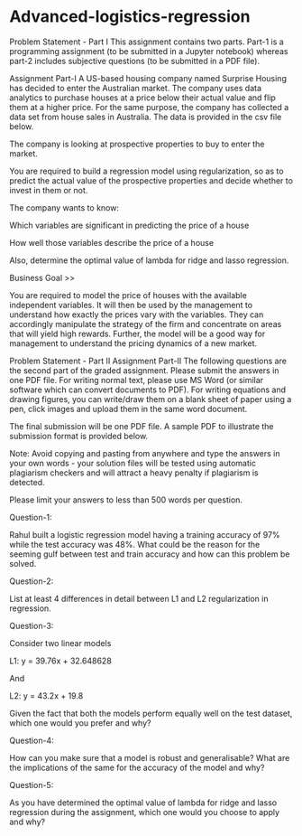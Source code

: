 # Advanced-logistics-regression
Problem Statement - Part I
This assignment contains two parts. Part-1 is a programming assignment (to be submitted in a Jupyter notebook) whereas part-2 includes subjective questions (to be submitted in a PDF file). 

 

 

Assignment Part-I
A US-based housing company named Surprise Housing has decided to enter the Australian market. The company uses data analytics to purchase houses at a price below their actual value and flip them at a higher price. For the same purpose, the company has collected a data set from house sales in Australia. The data is provided in the csv file below.

 

The company is looking at prospective properties to buy to enter the market.

You are required to build a regression model using regularization, so as to predict the actual value of the prospective properties and decide whether to invest in them or not.

 

The company wants to know:

Which variables are significant in predicting the price of a house

How well those variables describe the price of a house

 

Also, determine the optimal value of lambda for ridge and lasso regression.

 

Business Goal >>

 

You are required to model the price of houses with the available independent variables. It will then be used by the management to understand how exactly the prices vary with the variables. They can accordingly manipulate the strategy of the firm and concentrate on areas that will yield high rewards. Further, the model will be a good way for management to understand the pricing dynamics of a new market.

Problem Statement - Part II
Assignment Part-II
The following questions are the second part of the graded assignment. Please submit the answers in one PDF file. For writing normal text, please use MS Word (or similar software which can convert documents to PDF). For writing equations and drawing figures, you can write/draw them on a blank sheet of paper using a pen, click images and upload them in the same word document.

 

The final submission will be one PDF file. A sample PDF to illustrate the submission format is provided below.

 

Note: Avoid copying and pasting from anywhere and type the answers in your own words - your solution files will be tested using automatic plagiarism checkers and will attract a heavy penalty if plagiarism is detected.

 

Please limit your answers to less than 500 words per question.
 

 

Question-1:

Rahul built a logistic regression model having a training accuracy of 97% while the test accuracy was 48%. What could be the reason for the seeming gulf between test and train accuracy and how can this problem be solved.

 

Question-2:

List at least 4 differences in detail between L1 and L2 regularization in regression.

 

Question-3:

Consider two linear models

L1: y = 39.76x + 32.648628

And

L2: y = 43.2x + 19.8

Given the fact that both the models perform equally well on the test dataset, which one would you prefer and why?

 

Question-4:

How can you make sure that a model is robust and generalisable? What are the implications of the same for the accuracy of the model and why?

 

Question-5:

 

As you have determined the optimal value of lambda for ridge and lasso regression during the assignment, which one would you choose to apply and why?

